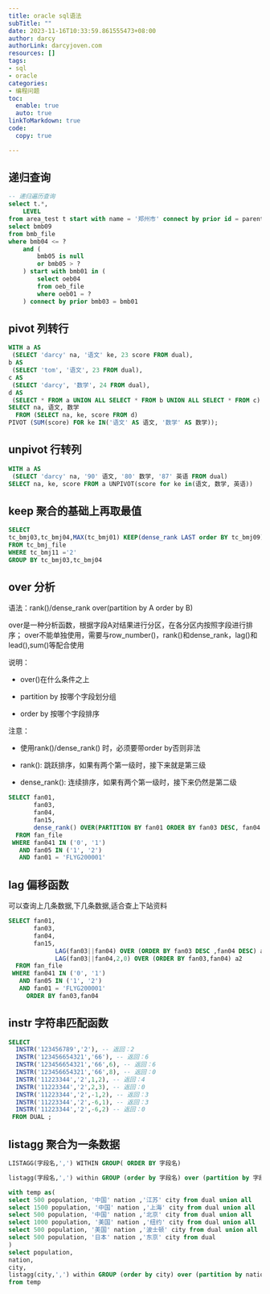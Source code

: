 ```yaml
---
title: oracle sql语法
subTitle: ""
date: 2023-11-16T10:33:59.861555473+08:00
author: darcy
authorLink: darcyjoven.com
resources: []
tags:
- sql
- oracle
categories:
- 编程问题
toc:
  enable: true
  auto: true
linkToMarkdown: true
code:
  copy: true

---
```



## 递归查询

```sql
-- 递归遍历查询
select t.*,
    LEVEL
from area_test t start with name = '郑州市' connect by prior id = parent_id;
select bmb09
from bmb_file
where bmb04 <= ?
    and (
        bmb05 is null
        or bmb05 > ?
    ) start with bmb01 in (
        select oeb04
        from oeb_file
        where oeb01 = ?
    ) connect by prior bmb03 = bmb01
```

## pivot 列转行

```sql
WITH a AS
 (SELECT 'darcy' na, '语文' ke, 23 score FROM dual),
b AS
 (SELECT 'tom', '语文', 23 FROM dual),
c AS
 (SELECT 'darcy', '数学', 24 FROM dual),
d AS
 (SELECT * FROM a UNION ALL SELECT * FROM b UNION ALL SELECT * FROM c)
SELECT na, 语文, 数学
  FROM (SELECT na, ke, score FROM d)
PIVOT (SUM(score) FOR ke IN('语文' AS 语文, '数学' AS 数学));
```

## unpivot 行转列

```sql
WITH a AS
 (SELECT 'darcy' na, '90' 语文, '80' 数学, '87' 英语 FROM dual)
SELECT na, ke, score FROM a UNPIVOT(score for ke in(语文, 数学, 英语))
```

## keep 聚合的基础上再取最值

```sql
SELECT  
tc_bmj03,tc_bmj04,MAX(tc_bmj01) KEEP(dense_rank LAST order BY tc_bmj09) max01
FROM tc_bmj_file
WHERE tc_bmj11 ='2'
GROUP BY tc_bmj03,tc_bmj04
```

## over 分析

语法：rank()/dense_rank over(partition by A order by B)

over是一种分析函数，根据字段A对结果进行分区，在各分区内按照字段进行排序；
over不能单独使用，需要与row_number()，rank()和dense_rank，lag()和lead(),sum()等配合使用

说明：

- over()在什么条件之上

- partition by 按哪个字段划分组

- order by 按哪个字段排序

注意：

- 使用rank()/dense_rank() 时，必须要带order by否则非法

- rank(): 跳跃排序，如果有两个第一级时，接下来就是第三级

- dense_rank(): 连续排序，如果有两个第一级时，接下来仍然是第二级

```sql
SELECT fan01,
       fan03,
       fan04,
       fan15,
       dense_rank() OVER(PARTITION BY fan01 ORDER BY fan03 DESC, fan04 DESC) r
  FROM fan_file
 WHERE fan041 IN ('0', '1')
   AND fan05 IN ('1', '2')
   AND fan01 = 'FLYG200001'
```

## lag 偏移函数

可以查询上几条数据,下几条数据,适合查上下站资料

```sql
SELECT fan01,
       fan03,
       fan04,
       fan15,
			 LAG(fan03||fan04) OVER (ORDER BY fan03 DESC ,fan04 DESC) a1,
			 LAG(fan03||fan04,2,0) OVER (ORDER BY fan03,fan04) a2
  FROM fan_file
 WHERE fan041 IN ('0', '1')
   AND fan05 IN ('1', '2')
   AND fan01 = 'FLYG200001'
	 ORDER BY fan03,fan04
```

## instr 字符串匹配函数

```sql
SELECT 
  INSTR('123456789','2'), -- 返回：2
  INSTR('123456654321','66'), -- 返回：6
  INSTR('123456654321','66',6), -- 返回：6
  INSTR('123456654321','66',8), -- 返回：0
  INSTR('11223344','2',1,2), -- 返回：4
  INSTR('11223344','2',2,3), -- 返回：0
  INSTR('11223344','2',-1,2), -- 返回：3
  INSTR('11223344','2',-6,1), -- 返回：3
  INSTR('11223344','2',-6,2) -- 返回：0
 FROM DUAL ;
```

## listagg 聚合为一条数据

```sql
LISTAGG(字段名,',') WITHIN GROUP( ORDER BY 字段名)
```
```sql
listagg(字段名,',') within GROUP (order by 字段名) over (partition by 字段名) rank
```

```sql
with temp as(
select 500 population, '中国' nation ,'江苏' city from dual union all
select 1500 population, '中国' nation ,'上海' city from dual union all
select 500 population, '中国' nation ,'北京' city from dual union all
select 1000 population, '美国' nation ,'纽约' city from dual union all
select 500 population, '美国' nation ,'波士顿' city from dual union all
select 500 population, '日本' nation ,'东京' city from dual
)
select population,
nation,
city,
listagg(city,',') within GROUP (order by city) over (partition by nation) rank
from temp
```



